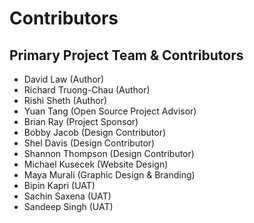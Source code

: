# Contributors

## Primary Project Team & Contributors
- David Law (Author)
- Richard Truong-Chau (Author)
- Rishi Sheth (Author)
- Yuan Tang (Open Source Project Advisor)
- Brian Ray (Project Sponsor)
- Bobby Jacob (Design Contributor)
- Shel Davis (Design Contributor)
- Shannon Thompson (Design Contributor)
- Michael Kusecek (Website Design)
- Maya Murali (Graphic Design & Branding)
- Bipin Kapri (UAT)
- Sachin Saxena (UAT)
- Sandeep Singh (UAT)